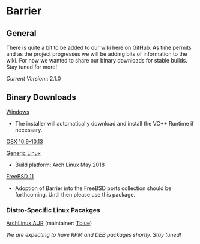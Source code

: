# Barrier

## General

There is quite a bit to be added to our wiki here on GitHub. As time permits and
as the project progresses we will be adding bits of information to the wiki. For
now we wanted to share our binary downloads for stable builds. Stay tuned for
more!

*Current Version:*: 2.1.0

## Binary Downloads

[Windows](https://github.com/debauchee/barrier/releases/download/v2.1.0/BarrierSetup-2.1.0.exe)
* The installer will automatically download and install the VC++ Runtime if
  necessary.

[OSX 10.9-10.13](https://github.com/debauchee/barrier/releases/download/v2.1.0/barrier-2.1.0.dmg)

[Generic Linux](https://github.com/debauchee/barrier/releases/download/v2.1.0/barrier-2.1.0-linux.tar.bz2)
* Build platform: Arch Linux May 2018

[FreeBSD 11](https://github.com/debauchee/barrier/releases/download/v2.1.0/barrier-2.1.0-freebsd.txz)
* Adoption of Barrier into the FreeBSD ports collection should be forthcoming. Until then please use this package.

### Distro-Specific Linux Pacakges
[ArchLinux AUR](https://aur.archlinux.org/packages/barrier/) (maintainer: [Tblue](https://github.com/Tblue))

_We are expecting to have RPM and DEB packages shortly. Stay tuned!_
